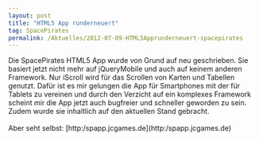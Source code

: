 ```yaml
---
layout: post
title: "HTML5 App runderneuert"
tag: SpacePirates
permalink: /Aktuelles/2012-07-09-HTML5Apprunderneuert-spacepirates
---
```



<p>Die SpacePirates HTML5 App wurde von Grund auf neu geschrieben. Sie basiert jetzt nicht mehr auf jQueryMobile und auch auf keinem anderen Framework. Nur iScroll wird für das Scrollen von Karten und Tabellen genutzt. Dafür ist es mir gelungen die App für Smartphones mit der für Tablets zu vereinen und durch den Verzicht auf ein komplexes Framework scheint mir die App jetzt auch bugfreier und schneller geworden zu sein. Zudem wurde sie inhaltlich auf den aktuellen Stand gebracht.<br/>
<br/>
Aber seht selbst: [http:/spapp.jcgames.de](http:/spapp.jcgames.de)</p>

